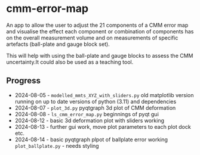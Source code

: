 # cmm-error-map

An app to allow the user to adjust the 21 components of a CMM error map and visualise the effect each component or combination of components has on the overall measurement volume and on  measurements of specific artefacts (ball-plate and gauge block set).

This will help with using the ball-plate and gauge blocks to assess the CMM uncertainty.It could also  be used as a teaching tool.


## Progress

- 2024-08-05 - `modelled_mmts_XYZ_with_sliders.py` old matplotlib version running on up to date versions of python (3.11) and dependencies
- 2024-08-07 - `plot_3d.py` pyqtgraph 3d plot of CMM deformation
- 2024-08-08 - `ls_cmm_error_map.py` beginnings of pyqt gui
- 2024-08-12 - basic 3d deformation plot with sliders working
- 2024-08-13 - further gui work, move plot parameters to each plot dock etc.
- 2024-08-14 - basic pyqtgraph plpot of ballplate error working `plot_ballplate.py` - needs styling
